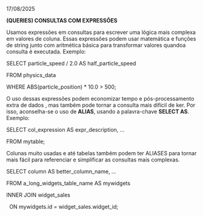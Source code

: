17/08/2025

**(QUERIES) CONSULTAS COM EXPRESSÕES**



Usamos expressões em consultas para escrever uma lógica mais complexa em valores de coluna. Essas expressões podem usar matemática e funções de string junto com aritmética básica para transformar valores quandoa consulta é executada. Exemplo:

SELECT particle\_speed / 2.0 AS half\_particle\_speed

FROM physics\_data

WHERE ABS(particle\_position) \* 10.0 > 500;



O uso dessas expressões podem economizar tempo e pós-processamento extra de dados , mas também pode tornar a consulta mais difícil de ker. Por isso, aconselha-se o uso de **ALIAS**, usando a palavra-chave **SELECT AS**. Exemplo:

SELECT col\_expression AS expr\_description, …

FROM mytable;



Colunas muito usadas e até tabelas também podem ter ALIASES para tornar mais fácil para referenciar e simplificar as consultas mais complexas.

SELECT column AS better\_column\_name, …

FROM a\_long\_widgets\_table\_name AS mywidgets

INNER JOIN widget\_sales

&nbsp; ON mywidgets.id = widget\_sales.widget\_id;

